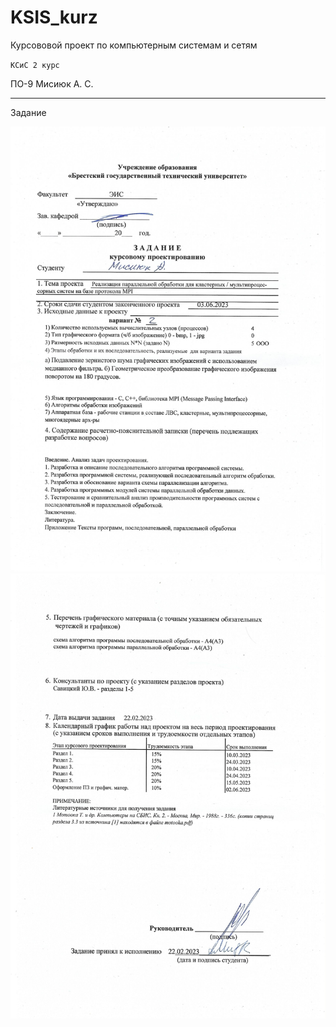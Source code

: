# KSIS_kurz
Курсововой проект по компьютерным системам и сетям

` КСиС 2 курс `

ПО-9 Мисиюк А. С.

---

Задание

![Page1.pdf](./Task_page1.jpg)
![Page2.pdf](./Task_page2.jpg)
